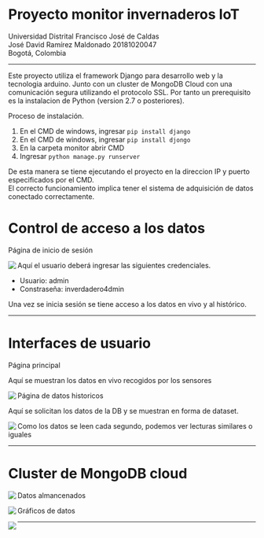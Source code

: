 # Proyecto monitor invernaderos IoT

Universidad Distrital Francisco José de Caldas  
José David Ramírez Maldonado 20181020047  
Bogotá, Colombia

<hr>

Este proyecto utiliza el framework Django para desarrollo web y la tecnologia arduino.
Junto con un cluster de MongoDB Cloud con una comunicación segura utilizando el protocolo SSL.
Por tanto un prerequisito es la instalacion de Python (version 2.7 o posteriores).

Proceso de instalación.  

<ol>
  <li>En el CMD de windows, ingresar 
    <code>pip install django</code>
  </li>
  <li>En el CMD de windows, ingresar 
    <code>pip install djongo</code>
  </li>
  <li>En la carpeta monitor abrir CMD</li>
  <li>Ingresar 
    <code>python manage.py runserver</code>
  </li>
</ol>

De esta manera se tiene ejecutando el proyecto en la direccion IP y puerto especificados por el CMD.  
El correcto funcionamiento implica tener el sistema de adquisición de datos conectado correctamente.  

# Control de acceso a los datos

Página de inicio de sesión


<img src="https://i.ibb.co/XxSfMK3/login.png" align="left"/>


Aquí el usuario deberá ingresar las siguientes credenciales.

<ul>
  <li>Usuario: admin</li>
  <li>Constraseña: inverdadero4dmin</li>
</ul>

Una vez se inicia sesión se tiene acceso a los datos en vivo y al histórico.

<hr>

# Interfaces de usuario    

Página principal

Aquí se muestran los datos en vivo recogidos por los sensores


<img src="https://i.ibb.co/12F0N4P/UI-1.png" align="left"/>   

Página de datos historicos   

Aquí se solicitan los datos de la DB y se muestran en forma de dataset.

<img src="https://i.ibb.co/85PX1x3/UI-2.png" align="left"/>  

Como los datos se leen cada segundo, podemos ver lecturas similares o iguales  

<hr>

# Cluster de MongoDB cloud  

<img src="https://i.ibb.co/vsGJpXS/DB-1.png" align="left"/>  

Datos almancenados   


<img src="https://i.ibb.co/THTLxYp/DB-2.png" align="left"/>

Gráficos de datos


<img src="https://i.ibb.co/8c6xQFf/Opera-Snapshot-2021-02-23-095353-charts-mongodb-com.png" align="left"/>

<hr>


